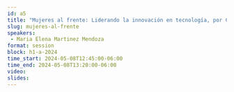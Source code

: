 ```yaml
---
id: a5
title: "Mujeres al frente: Liderando la innovación en tecnología, por Contpaqi"
slug: mujeres-al-frente
speakers:
 - Maria Elena Martinez Mendoza
format: session
block: h1-a-2024
time_start: 2024-05-08T12:45:00-06:00
time_end: 2024-05-08T13:20:00-06:00
video:
slides:
---
```

